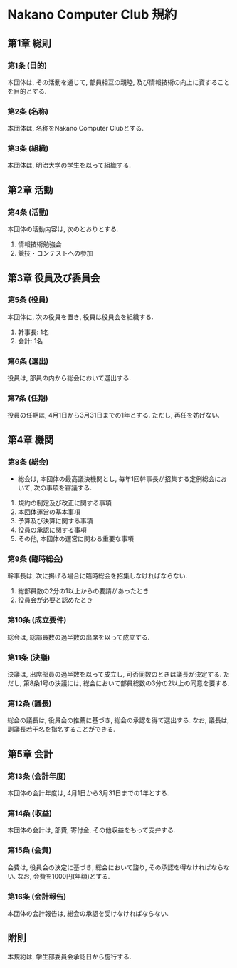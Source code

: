 # Nakano Computer Club 規約

## 第1章 総則
### 第1条 (目的)
本団体は, その活動を通じて, 部員相互の親睦, 及び情報技術の向上に資することを目的とする.

### 第2条 (名称)
本団体は, 名称をNakano Computer Clubとする.

### 第3条 (組織)
本団体は, 明治大学の学生を以って組織する.

## 第2章 活動

### 第4条 (活動)
本団体の活動内容は, 次のとおりとする.

1. 情報技術勉強会
2. 競技・コンテストへの参加

## 第3章 役員及び委員会
### 第5条 (役員)
本団体に, 次の役員を置き, 役員は役員会を組織する.

1. 幹事長: 1名
2. 会計: 1名

### 第6条 (選出)
役員は, 部員の内から総会において選出する.

### 第7条 (任期)
役員の任期は, 4月1日から3月31日までの1年とする. ただし, 再任を妨げない.

## 第4章 機関
### 第8条 (総会)
- 総会は, 本団体の最高議決機関とし, 毎年1回幹事長が招集する定例総会において, 次の事項を審議する.

1. 規約の制定及び改正に関する事項
2. 本団体運営の基本事項
3. 予算及び決算に関する事項
4. 役員の承認に関する事項
5. その他, 本団体の運営に関わる重要な事項

### 第9条 (臨時総会)
幹事長は, 次に掲げる場合に臨時総会を招集しなければならない.

1. 総部員数の2分の1以上からの要請があったとき
2. 役員会が必要と認めたとき

### 第10条 (成立要件)
総会は, 総部員数の過半数の出席を以って成立する.

### 第11条 (決議)
決議は, 出席部員の過半数を以って成立し, 可否同数のときは議長が決定する. ただし, 第8条1号の決議には, 総会において部員総数の3分の2以上の同意を要する.

### 第12条 (議長)
総会の議長は, 役員会の推薦に基づき, 総会の承認を得て選出する. なお, 議長は, 副議長若干名を指名することができる.

## 第5章 会計
### 第13条 (会計年度)
本団体の会計年度は, 4月1日から3月31日までの1年とする.

### 第14条 (収益)
本団体の会計は, 部費, 寄付金, その他収益をもって支弁する.

### 第15条 (会費)
会費は, 役員会の決定に基づき, 総会において諮り, その承認を得なければならない. なお, 会費を1000円(年額)とする.

### 第16条 (会計報告)
本団体の会計報告は, 総会の承認を受けなければならない.

## 附則
本規約は, 学生部委員会承認日から施行する.
